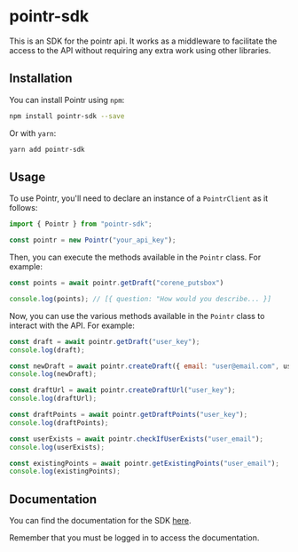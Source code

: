 # pointr-sdk

This is an SDK for the pointr api. It works as a middleware to facilitate the access to the API without requiring any extra work using other libraries.

## Installation

You can install Pointr using `npm`:

```bash
npm install pointr-sdk --save
```

Or with `yarn`:

```bash
yarn add pointr-sdk
```

## Usage

To use Pointr, you'll need to declare an instance of a `PointrClient` as it follows:

```javascript
import { Pointr } from "pointr-sdk";

const pointr = new Pointr("your_api_key");
```

Then, you can execute the methods available in the `Pointr` class. For example:

```javascript
const points = await pointr.getDraft("corene_putsbox")

console.log(points); // [{ question: "How would you describe... }]
```

Now, you can use the various methods available in the `Pointr` class to interact with the API. For example:

```javascript
const draft = await pointr.getDraft("user_key");
console.log(draft);

const newDraft = await pointr.createDraft({ email: "user@email.com", userKe... });
console.log(newDraft);

const draftUrl = await pointr.createDraftUrl("user_key");
console.log(draftUrl);

const draftPoints = await pointr.getDraftPoints("user_key");
console.log(draftPoints);

const userExists = await pointr.checkIfUserExists("user_email");
console.log(userExists);

const existingPoints = await pointr.getExistingPoints("user_email");
console.log(existingPoints);
```

## Documentation

You can find the documentation for the SDK [here](https://app.pointr.co/settings).

Remember that you must be logged in to access the documentation.